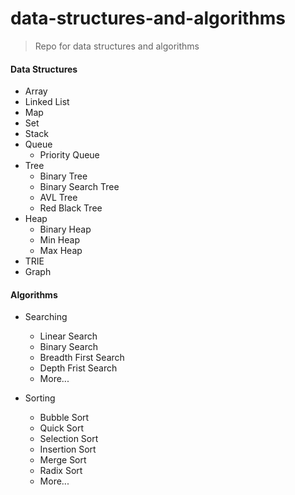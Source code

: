 # data-structures-and-algorithms

> Repo for data structures and algorithms

#### Data Structures

- Array
- Linked List
- Map
- Set
- Stack
- Queue
  - Priority Queue
- Tree
  - Binary Tree
  - Binary Search Tree
  - AVL Tree
  - Red Black Tree
- Heap
  - Binary Heap
  - Min Heap
  - Max Heap
- TRIE
- Graph

#### Algorithms

- Searching

  - Linear Search
  - Binary Search
  - Breadth First Search
  - Depth Frist Search
  - More...

- Sorting

  - Bubble Sort
  - Quick Sort
  - Selection Sort
  - Insertion Sort
  - Merge Sort
  - Radix Sort
  - More...
